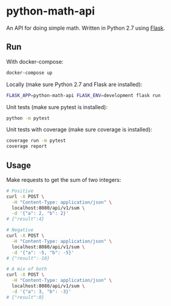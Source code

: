 # python-math-api

An API for doing simple math. Written in Python 2.7 using [Flask](https://github.com/pallets/flask).

## Run

With docker-compose:

```sh
docker-compose up
```

Locally (make sure Python 2.7 and Flask are installed):

```sh
FLASK_APP=python-math-api FLASK_ENV=development flask run
```

Unit tests (make sure pytest is installed):

```sh
python -m pytest
```

Unit tests with coverage (make sure coverage is installed):

```sh
coverage run -m pytest
coverage report
```

## Usage

Make requests to get the sum of two integers:

```sh
# Positive
curl -X POST \
  -H "Content-Type: application/json" \
  localhost:8080/api/v1/sum \
  -d '{"a": 2, "b": 2}'
# {"result":4}

# Negative
curl -X POST \
  -H "Content-Type: application/json" \
  localhost:8080/api/v1/sum \
  -d '{"a": -5, "b": -5}'
# {"result":-10}

# A mix of both
curl -X POST \
  -H "Content-Type: application/json" \
  localhost:8080/api/v1/sum \
  -d '{"a": 3, "b": -3}'
# {"result":0}
```
